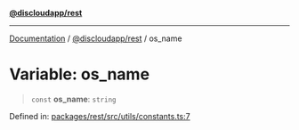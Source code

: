 [**@discloudapp/rest**](../README.md)

***

[Documentation](../../../packages.md) / [@discloudapp/rest](../README.md) / os\_name

# Variable: os\_name

> `const` **os\_name**: `string`

Defined in: [packages/rest/src/utils/constants.ts:7](https://github.com/discloud/discloud.app/blob/bfcb626f6315ac03eb36b36e57f162cd101e1996/packages/rest/src/utils/constants.ts#L7)
